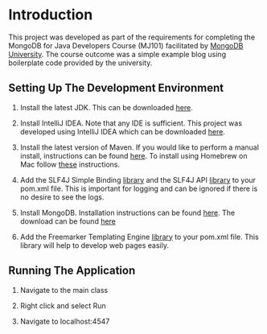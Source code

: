 # Introduction

This project was developed as part of the requirements for completing the MongoDB for Java Developers Course (MJ101) facilitated by [MongoDB University](https://university.mongodb.com/). The course outcome was a simple example blog using boilerplate code provided by the university.

## Setting Up The Development Environment

1. Install the latest JDK. This can be downloaded [here](http://www.oracle.com/technetwork/java/javase/downloads).

2. Install IntelliJ IDEA. Note that any IDE is sufficient. This project was developed using IntelliJ IDEA which can be downloaded [here](https://www.jetbrains.com/idea/download).

3. Install the latest version of Maven. If you would like to perform a manual install, instructions can be found [here](https://maven.apache.org/install.html). To install using Homebrew on Mac follow [these](http://brewformulas.org/Maven) instructions.

4.  Add the SLF4J Simple Binding [library](https://mvnrepository.com/artifact/org.slf4j/slf4j-simple) and the SLF4J API [library](https://mvnrepository.com/artifact/org.slf4j/slf4j-api) to your pom.xml file. This is important for logging and can be ignored if there is no desire to see the logs.

5. Install MongoDB. Installation instructions can be found [here](https://docs.mongodb.com/manual/installation/). The download can be found [here](https://www.mongodb.com/download-center)

6. Add the Freemarker Templating Engine [library](https://freemarker.apache.org/freemarkerdownload.html) to your pom.xml file. This library will help to develop web pages easily.

## Running The Application
1. Navigate to the main class

2. Right click and select Run

3. Navigate to localhost:4547
